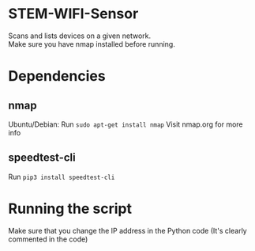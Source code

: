 # STEM-WIFI-Sensor

Scans and lists devices on a given network.  
Make sure you have nmap installed before running.

# Dependencies

## nmap
Ubuntu/Debian: Run ```sudo apt-get install nmap```
Visit nmap.org for more info

## speedtest-cli
Run ```pip3 install speedtest-cli```


# Running the script
Make sure that you change the IP address in the Python code (It's clearly commented in the code)
